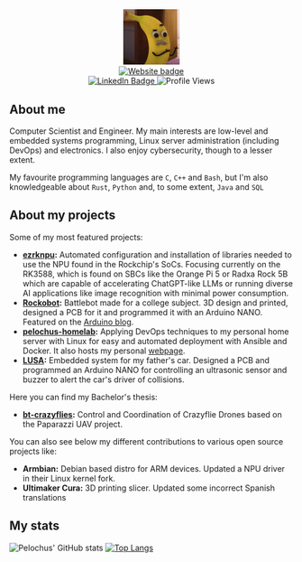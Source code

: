 <!---
Badges created with shields.io
-->

<div id="pfp" align="center">
  <img style="width:20%; height:20%" src="https://raw.githubusercontent.com/Pelochus/Pelochus/main/img/bananajoe.jpg">
</div>
<div id="badges" align="center">
  <a href="https://pelochus.duckdns.org">
    <img src="https://img.shields.io/badge/Website-pelochus.duckdns.org-red?style=for-the-badge&logo=google-chrome&logoColor=white" alt="Website badge"/>
  </a>
  </br>
  <a href="https://www.linkedin.com/in/angel-hurtado-flores/">
    <img src="https://img.shields.io/badge/LinkedIn-blue?style=for-the-badge&logo=linkedin&logoColor=white" alt="LinkedIn Badge"/>
  </a>
  <img src="https://komarev.com/ghpvc/?username=Pelochus&style=for-the-badge&color=blueviolet" alt="Profile Views"/>
</div>

## About me
Computer Scientist and Engineer. My main interests are low-level and embedded systems programming, Linux server administration (including DevOps) and electronics. I also enjoy cybersecurity, though to a lesser extent.

My favourite programming languages are ```C```, ```C++``` and ```Bash```, but I'm also knowledgeable about ```Rust```, ```Python``` and, to some extent, ```Java``` and ```SQL```

## About my projects
Some of my most featured projects:
- **[ezrknpu](https://github.com/Pelochus/ezrknpu):** Automated configuration and installation of libraries needed to use the NPU found in the Rockchip's SoCs. Focusing currently on the RK3588, which is found on SBCs like the Orange Pi 5 or Radxa Rock 5B which are capable of accelerating ChatGPT-like LLMs or running diverse AI applications like image recognition with minimal power consumption.
- **[Rockobot](https://github.com/Pelochus/rockobot):** Battlebot made for a college subject. 3D design and printed, designed a PCB for it and programmed it with an Arduino NANO. Featured on the [Arduino blog](https://blog.arduino.cc/2023/09/29/can-you-smell-what-the-rockobot-is-cooking/).
- **[pelochus-homelab](https://github.com/Pelochus/pelochus-homelab):** Applying DevOps techniques to my personal home server with Linux for easy and automated deployment with Ansible and Docker. It also hosts my personal [webpage](https://pelochus.duckdns.org).
- **[LUSA](https://github.com/Pelochus/LUSA):** Embedded system for my father's car. Designed a PCB and programmed an Arduino NANO for controlling an ultrasonic sensor and buzzer to alert the car's driver of collisions.

Here you can find my Bachelor's thesis:
- **[bt-crazyflies](https://github.com/Pelochus/bt-crazyflies):** Control and Coordination of Crazyflie Drones based on the Paparazzi UAV project.

You can also see below my different contributions to various open source projects like:
- **Armbian:** Debian based distro for ARM devices. Updated a NPU driver in their Linux kernel fork.
- **Ultimaker Cura:** 3D printing slicer. Updated some incorrect Spanish translations

## My stats
<!-- Remove -sigma-five from this links to use the updated link version. Non sigma-five branch does not work currently -->
<!-- ![Pelochus' GitHub stats](https://github-readme-stats-sigma-five.vercel.app/api?username=Pelochus&show_icons=true&theme=vision-friendly-dark) -->
<!-- [![Top Langs](https://github-readme-stats-sigma-five.vercel.app/api/top-langs/?username=Pelochus&layout=donut&theme=vision-friendly-dark)](https://github.com/anuraghazra/github-readme-stats) -->

![Pelochus' GitHub stats](https://github-readme-stats.vercel.app/api?username=Pelochus&show_icons=true&theme=vision-friendly-dark)
[![Top Langs](https://github-readme-stats.vercel.app/api/top-langs/?username=Pelochus&layout=donut&theme=vision-friendly-dark)](https://github.com/anuraghazra/github-readme-stats)

<!-- ### TODO
https://www.sitepoint.com/github-profile-readme/
https://github.com/anuraghazra/github-readme-stats#github-stats-card

**NOTE** From here, everything is default recommended description by GitHub
**Pelochus/Pelochus** is a ✨ _special_ ✨ repository because its `README.md` (this file) appears on your GitHub profile.

Here are some ideas to get you started:

- 🔭 I’m currently working on ...
- 🌱 I’m currently learning ...
- 👯 I’m looking to collaborate on ...
- 🤔 I’m looking for help with ...
- 💬 Ask me about ...
-->
